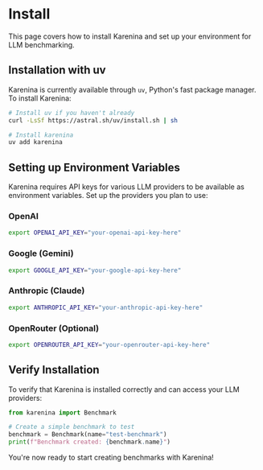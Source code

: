 # Install

This page covers how to install Karenina and set up your environment for LLM benchmarking.

## Installation with uv

Karenina is currently available through `uv`, Python's fast package manager. To install Karenina:

```bash
# Install uv if you haven't already
curl -LsSf https://astral.sh/uv/install.sh | sh

# Install karenina
uv add karenina
```

## Setting up Environment Variables

Karenina requires API keys for various LLM providers to be available as environment variables. Set up the providers you plan to use:

### OpenAI
```bash
export OPENAI_API_KEY="your-openai-api-key-here"
```

### Google (Gemini)
```bash
export GOOGLE_API_KEY="your-google-api-key-here"
```

### Anthropic (Claude)
```bash
export ANTHROPIC_API_KEY="your-anthropic-api-key-here"
```

### OpenRouter (Optional)
```bash
export OPENROUTER_API_KEY="your-openrouter-api-key-here"
```

## Verify Installation

To verify that Karenina is installed correctly and can access your LLM providers:

```python
from karenina import Benchmark

# Create a simple benchmark to test
benchmark = Benchmark(name="test-benchmark")
print(f"Benchmark created: {benchmark.name}")
```

You're now ready to start creating benchmarks with Karenina!
